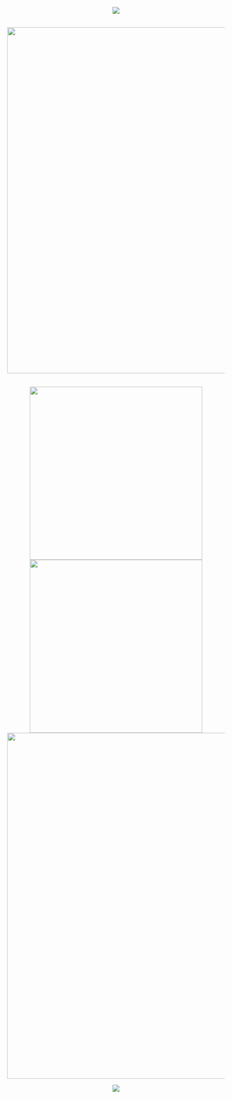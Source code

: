 <p align="center">
<img src="https://capsule-render.vercel.app/api?type=waving&color=timeGradient&height=300&&section=header&text=HI!%20THERE&fontSize=80&fontAlign=50&fontAlignY=30&desc=I%20am%20GENCO&descAlign=50&descSize=20&descAlignY=60&animation=twinkling" />
</p>
 

 
<br/>
<!-- https://github.com/Ashutosh00710/github-readme-activity-graph -->
<img width="800" src="https://github-readme-activity-graph.vercel.app/graph?username=loveforever330&theme=github-compact&hide_border=true&area=true&custom_title=Contribution%20Graph" />
<br/>

<br>
<p align="center">
<!-- https://github.com/anuraghazra/github-readme-stats -->
<img align="center" width="400" src="https://github-readme-stats.vercel.app/api?username=loveforever330&theme=transparent&show_icons=true&hide_border=true&show=reviews&hide_title=true&hide=contribs&number_format=long" />
<!-- https://github.com/DenverCoder1/github-readme-streak-stats -->
<img align="center" width="400" src="https://streak-stats.demolab.com?user=loveforever330&theme=transparent&hide_border=true" />
<br/>

<img width="800" src="https://github-readme-activity-graph.vercel.app/graph?username=loveforever330&theme=github-compact&hide_border=true&area=true" />

<p align="center">
<img src="https://capsule-render.vercel.app/api?type=waving&color=timeGradient&height=300&&section=footer&text=THE%20END&fontSize=60&fontAlign=50&fontAlignY=70&desc=Have%20a%20nice%20day&descAlign=50&descSize=20&descAlignY=40&animation=twinkling" />
</p>